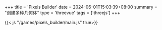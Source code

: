 +++
title = 'Pixels Builder'
date = 2024-06-01T15:03:39+08:00
summary = "创建多种几何体"
type = 'threevue'
tags = ['threejs']
+++

{{< js "/games/pixels_builder/main.js" true>}}

